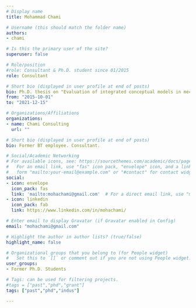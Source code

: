 ```yaml
---
# Display name
title: Mohammad Chami

# Username (this should match the folder name)
authors:
- chami

# Is this the primary user of the site?
superuser: false

# Role/position
#role: Consultant & Ph.D. student since 01/2015
role: Consultant

# Short bio (displayed in user profile at end of posts)
bio: Ph.D. thesis on "Evaluation of integrated conceptual models in mechatronic systems"
from: "2015-10-01"
to: "2021-12-15"

# Organizations/Affiliations
organizations:
- name: Chami Consulting
  url: ""

# Short bio (displayed in user profile at end of posts)
bio: Former BT employee. Consultant.

# Social/Academic Networking
# For available icons, see: https://sourcethemes.com/academic/docs/page-builder/#icons
#   For an email link, use "fas" icon pack, "envelope" icon, and a link in the
#   form "mailto:your-email@example.com" or "#contact" for contact widget.
social:
- icon: envelope
  icon_pack: fas
  link: 'mailto:mohachami@gmail.com'  # For a direct email link, use "mailto:test@example.org".
- icon: linkedin
  icon_pack: fab
  link: https://www.linkedin.com/in/mohachami/

# Enter email to display Gravatar (if Gravatar enabled in Config)
email: "mohachami@gmail.com"

# Highlight the author in author lists? (true/false)
highlight_name: false

# Organizational groups that you belong to (for People widget)
#   Set this to `[]` or comment out if you are not using People widget.
user_groups:
- Former Ph.D. Students

# Tags: can be used for filtering projects.
#tags = ["past","phd","grant"]
tags: ["past","phd","indus"]

---
```

